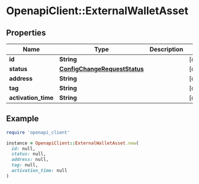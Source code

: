# OpenapiClient::ExternalWalletAsset

## Properties

| Name | Type | Description | Notes |
| ---- | ---- | ----------- | ----- |
| **id** | **String** |  | [optional] |
| **status** | [**ConfigChangeRequestStatus**](ConfigChangeRequestStatus.md) |  | [optional] |
| **address** | **String** |  | [optional] |
| **tag** | **String** |  | [optional] |
| **activation_time** | **String** |  | [optional] |

## Example

```ruby
require 'openapi_client'

instance = OpenapiClient::ExternalWalletAsset.new(
  id: null,
  status: null,
  address: null,
  tag: null,
  activation_time: null
)
```

